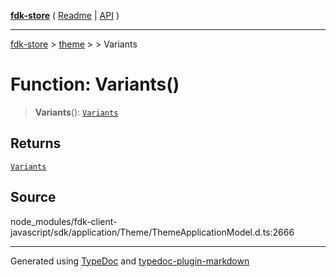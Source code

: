 [**fdk-store**](../../../README.md) ( [Readme](../../../README.md) \| [API](../../../API.md) )

---

[fdk-store](../../../API.md) > [theme](../../README.md) > [<internal>](../README.md) > Variants

# Function: Variants()

> **Variants**(): [`Variants`](../type-aliases/type-alias.Variants.md)

## Returns

[`Variants`](../type-aliases/type-alias.Variants.md)

## Source

node_modules/fdk-client-javascript/sdk/application/Theme/ThemeApplicationModel.d.ts:2666

---

Generated using [TypeDoc](https://typedoc.org/) and [typedoc-plugin-markdown](https://www.npmjs.com/package/typedoc-plugin-markdown)
